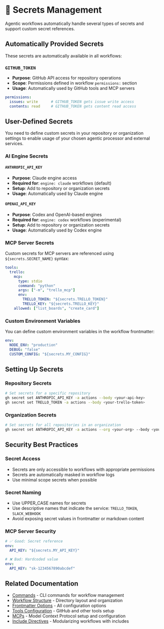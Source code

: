 # 🔐 Secrets Management

Agentic workflows automatically handle several types of secrets and support custom secret references.

## Automatically Provided Secrets

These secrets are automatically available in all workflows:

### `GITHUB_TOKEN`
- **Purpose**: GitHub API access for repository operations
- **Scope**: Permissions defined in workflow `permissions:` section
- **Usage**: Automatically used by GitHub tools and MCP servers

```yaml
permissions:
  issues: write      # GITHUB_TOKEN gets issue write access
  contents: read     # GITHUB_TOKEN gets content read access
```

## User-Defined Secrets

You need to define custom secrets in your repository or organization settings to enable usage of your chosen agentic processor and external services.

### AI Engine Secrets

#### `ANTHROPIC_API_KEY`
- **Purpose**: Claude engine access
- **Required for**: `engine: claude` workflows (default)
- **Setup**: Add to repository or organization secrets
- **Usage**: Automatically used by Claude engine

#### `OPENAI_API_KEY`
- **Purpose**: Codex and OpenAI-based engines
- **Required for**: `engine: codex` workflows (experimental)
- **Setup**: Add to repository or organization secrets
- **Usage**: Automatically used by Codex engine

### MCP Server Secrets

Custom secrets for MCP servers are referenced using `${secrets.SECRET_NAME}` syntax:

```yaml
tools:
  trello:
    mcp:
      type: stdio
      command: "python"
      args: ["-m", "trello_mcp"]
      env:
        TRELLO_TOKEN: "${secrets.TRELLO_TOKEN}"
        TRELLO_KEY: "${secrets.TRELLO_KEY}"
    allowed: ["list_boards", "create_card"]
```

### Custom Environment Variables

You can define custom environment variables in the workflow frontmatter:

```yaml
env:
  NODE_ENV: "production"
  DEBUG: "false"
  CUSTOM_CONFIG: "${secrets.MY_CONFIG}"
```

## Setting Up Secrets

### Repository Secrets
```bash
# Set secrets for a specific repository
gh secret set ANTHROPIC_API_KEY -a actions --body <your-api-key>
gh secret set TRELLO_TOKEN -a actions --body <your-trello-token>
```

### Organization Secrets
```bash
# Set secrets for all repositories in an organization
gh secret set ANTHROPIC_API_KEY -a actions --org <your-org> --body <your-api-key>
```

## Security Best Practices

### Secret Access
- Secrets are only accessible to workflows with appropriate permissions
- Secrets are automatically masked in workflow logs
- Use minimal scope secrets when possible

### Secret Naming
- Use UPPER_CASE names for secrets
- Use descriptive names that indicate the service: `TRELLO_TOKEN`, `SLACK_WEBHOOK`
- Avoid exposing secret values in frontmatter or markdown content

### MCP Server Security
```yaml
# ✅ Good: Secret reference
env:
  API_KEY: "${secrets.MY_API_KEY}"

# ❌ Bad: Hardcoded value
env:
  API_KEY: "sk-1234567890abcdef"
```

## Related Documentation

- [Commands](commands.md) - CLI commands for workflow management
- [Workflow Structure](workflow-structure.md) - Directory layout and organization
- [Frontmatter Options](frontmatter.md) - All configuration options
- [Tools Configuration](tools.md) - GitHub and other tools setup
- [MCPs](mcps.md) - Model Context Protocol setup and configuration
- [Include Directives](include-directives.md) - Modularizing workflows with includes
